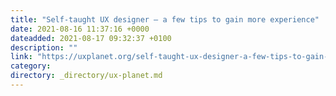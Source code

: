```yaml
---
title: "Self-taught UX designer — a few tips to gain more experience"
date: 2021-08-16 11:37:16 +0000
dateadded: 2021-08-17 09:32:37 +0100
description: ""
link: "https://uxplanet.org/self-taught-ux-designer-a-few-tips-to-gain-more-experience-699bc4ea354f?source=rss----819cc2aaeee0---4"
category:
directory: _directory/ux-planet.md
---
```

